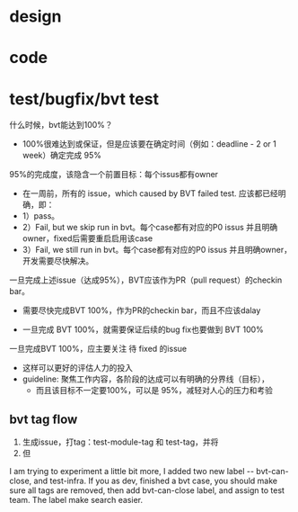 # design

# code

# test/bugfix/bvt test

什么时候，bvt能达到100%？

- 100%很难达到或保证，但是应该要在确定时间（例如：deadline - 2 or 1 week）确定完成 95%

95%的完成度，该隐含一个前置目标：每个issus都有owner

- 在一周前，所有的 issue，which caused by BVT failed test. 应该都已经明确，即：
- 1）pass。
- 2）Fail, but we skip run in bvt。每个case都有对应的P0 issus 并且明确owner，fixed后需要重启启用该case
- 3）Fail, we still run in bvt。每个case都有对应的P0 issus 并且明确owner，开发需要尽快解决。

一旦完成上述issue（达成95%），BVT应该作为PR（pull request）的checkin bar。

- 需要尽快完成BVT 100%，作为PR的checkin bar，而且不应该dalay

- 一旦完成 BVT 100%，就需要保证后续的bug fix也要做到 BVT 100%

一旦完成BVT 100%，应主要关注 待 fixed 的issue

- 这样可以更好的评估人力的投入
- guideline: 聚焦工作内容，各阶段的达成可以有明确的分界线（目标），
  - 而且该目标不一定要100%，可以是 95%，减轻对人心的压力和考验

## bvt tag flow

1. 生成issue，打tag：test-module-tag 和 test-tag，并将
2. 但

I am trying to experiment a little bit more, I added two new label -- bvt-can-close, and test-infra.     If you as dev, finished a bvt case, you should make sure all tags are removed, then add bvt-can-close label, and assign to test team.   The label make search easier.

